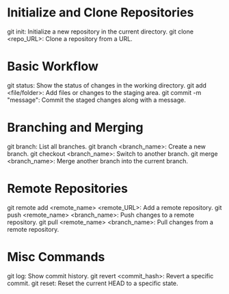 # Initialize and Clone Repositories

git init: Initialize a new repository in the current directory.
git clone <repo_URL>: Clone a repository from a URL.

# Basic Workflow
git status: Show the status of changes in the working directory.
git add <file/folder>: Add files or changes to the staging area.
git commit -m "message": Commit the staged changes along with a message.

# Branching and Merging
git branch: List all branches.
git branch <branch_name>: Create a new branch.
git checkout <branch_name>: Switch to another branch.
git merge <branch_name>: Merge another branch into the current branch.

# Remote Repositories
git remote add <remote_name> <remote_URL>: Add a remote repository.
git push <remote_name> <branch_name>: Push changes to a remote repository.
git pull <remote_name> <branch_name>: Pull changes from a remote repository.

# Misc Commands
git log: Show commit history.
git revert <commit_hash>: Revert a specific commit.
git reset: Reset the current HEAD to a specific state.